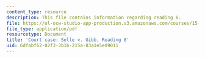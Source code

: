 ```yaml
---
content_type: resource
description: This file contains information regarding reading 8.
file: https://ol-ocw-studio-app-production.s3.amazonaws.com/courses/15-628j-patents-copyrights-and-the-law-of-intellectual-property-spring-2013/6dfabf6202f33b1b215a83a1e5e09011_MIT15_628JS13_read08.pdf
file_type: application/pdf
resourcetype: Document
title: 'Court case: Selle v. Gibb, Reading 8'
uid: 6dfabf62-02f3-3b1b-215a-83a1e5e09011
---
```

